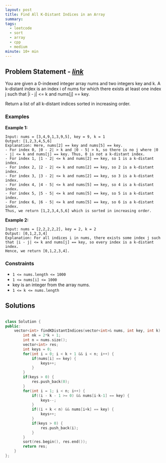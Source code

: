 ```yaml
---
layout: post
title: Find All K-Distant Indices in an Array
summary:
tags:
  - leetcode
  - sort
  - array
  - cpp
  - medium
minute: 10+ min
---
```


## Problem Statement - [_link_](https://leetcode.com/problems/find-all-k-distant-indices-in-an-array/description/)

You are given a 0-indexed integer array nums and two integers key and k. A k-distant index is an index i of nums for which there exists at least one index j such that |i - j| <= k and nums[j] == key.

Return a list of all k-distant indices sorted in increasing order.


### Examples

**Example 1:**  
```
Input: nums = [3,4,9,1,3,9,5], key = 9, k = 1
Output: [1,2,3,4,5,6]
Explanation: Here, nums[2] == key and nums[5] == key.
- For index 0, |0 - 2| > k and |0 - 5| > k, so there is no j where |0 - j| <= k and nums[j] == key. Thus, 0 is not a k-distant index.
- For index 1, |1 - 2| <= k and nums[2] == key, so 1 is a k-distant index.
- For index 2, |2 - 2| <= k and nums[2] == key, so 2 is a k-distant index.
- For index 3, |3 - 2| <= k and nums[2] == key, so 3 is a k-distant index.
- For index 4, |4 - 5| <= k and nums[5] == key, so 4 is a k-distant index.
- For index 5, |5 - 5| <= k and nums[5] == key, so 5 is a k-distant index.
- For index 6, |6 - 5| <= k and nums[5] == key, so 6 is a k-distant index.
Thus, we return [1,2,3,4,5,6] which is sorted in increasing order. 
```

**Example 2:**  
```
Input: nums = [2,2,2,2,2], key = 2, k = 2
Output: [0,1,2,3,4]
Explanation: For all indices i in nums, there exists some index j such that |i - j| <= k and nums[j] == key, so every index is a k-distant index. 
Hence, we return [0,1,2,3,4].
```


### Constraints

- `1 <= nums.length <= 1000`
- `1 <= nums[i] <= 1000`
- key is an integer from the array nums.
- `1 <= k <= nums.length`

## Solutions

```cpp

class Solution {
public:
    vector<int> findKDistantIndices(vector<int>& nums, int key, int k) {
        int nk = 2*k + 1;
        int n = nums.size();
        vector<int> res;
        int keys = 0;
        for(int i = 0; i < k + 1 && i < n; i++) {
            if(nums[i] == key) {
                keys++;
            }
        }
        if(keys > 0) {
            res.push_back(0);
        }
        for(int i = 1; i < n; i++) {
            if((i - k - 1 >= 0) && nums[i-k-1] == key) {
                keys--;
            }
            if((i + k < n) && nums[i+k] == key) {
                keys++;
            }
            if(keys > 0) {
                res.push_back(i);
            }
        }
        sort(res.begin(), res.end());
        return res;
    }
};

```

